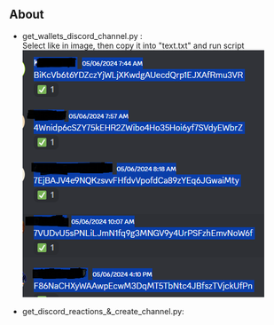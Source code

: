 ## About

- get_wallets_discord_channel.py :
  <br>
        Select like in image, then copy it into "text.txt" and run script
  <br>
        ![Selection](images/image1.png)

- get_discord_reactions_&_create_channel.py:
<br>    
